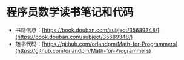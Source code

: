 # 程序员数学读书笔记和代码

* 书籍信息：[https://book.douban.com/subject/35689348/](https://book.douban.com/subject/35689348/)
* 随书代码：[https://github.com/orlandpm/Math-for-Programmers](https://github.com/orlandpm/Math-for-Programmers)